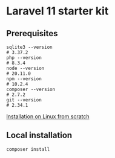 # Laravel 11 starter kit

## Prerequisites

```
sqlite3 --version
# 3.37.2
php --version
# 8.3.4
node --version
# 20.11.0
npm --version
# 10.2.4
composer --version
# 2.7.2
git --version
# 2.34.1
```

[Installation on Linux from scratch](https://saaslit.com/blog/laravel/how-to-install-laravel-11-on-linux)

## Local installation

```
composer install
```